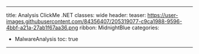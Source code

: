 
---
title: Analysis ClickMe .NET
classes: wide
header:
  teaser: https://user-images.githubusercontent.com/84356407/205319077-c9ca1988-9596-4bbf-a21a-27ab1f67aa36.png
ribbon: MidnightBlue
categories:
  - MalwareAnalysis
toc: true
---
